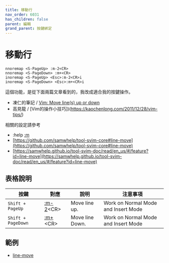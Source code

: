 ```yaml
---
title: 移動行
nav_order: 6031
has_children: false
parent: 編輯
grand_parent: 按鍵綁定
---
```



# 移動行


``` vim
nnoremap <S-PageUp> :m-2<CR>
nnoremap <S-PageDown> :m+<CR>
inoremap <S-PageUp> <Esc>:m-2<CR>i
inoremap <S-PageDown> <Esc>:m+<CR>i
```

這個功能，是從下面兩篇文章看到的，我改成適合我的按鍵操作。

* 凍仁的筆記 / [Vim: Move line(s) up or down](http://note.drx.tw/2014/01/vim-move-lines-up-or-down.html)
* 高見龍 / [Vim的操作小技巧])(https://kaochenlong.com/2011/12/28/vim-tips/)

相關的設定請參考

* :help [:m](https://vimhelp.org/change.txt.html#:m)
* [https://github.com/samwhelp/tool-svim-core#line-move](https://github.com/samwhelp/tool-svim-core#line-move)
* [https://samwhelp.github.io/tool-svim-doc/read/en_us/#/feature?id=line-move](https://samwhelp.github.io/tool-svim-doc/read/en_us/#/feature?id=line-move)



## 表格說明


| 按鍵 | 對應 | 說明 | 注意事項 |
| --- | --- | --- | --- |
| `Shift + PageUp` | [:m-2](https://vimhelp.org/change.txt.html#:m)&lt;CR&gt; | Move line up. | Work on Normal Mode and Insert Mode |
| `Shift + PageDown` | [:m+](https://vimhelp.org/change.txt.html#:m)&lt;CR&gt; | Move line Down. | Work on Normal Mode and Insert Mode |


## 範例

* [line-move](https://github.com/samwhelp/note-about-vim/tree/gh-pages/_demo/adjustment/keybind/line-move)

